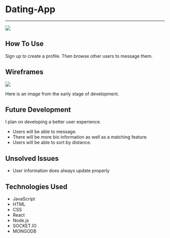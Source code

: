 # Dating-App
***
<img src='https://i.imgur.com/PB3Pm6W.jpg'>


## How To Use

<p> Sign up to create a profile. Then browse other users to message them.





## Wireframes

<img src='https://i.imgur.com/LINYxrR.jpg'>
<p> Here is an image from the early stage of development. 

## Future Development
<p> I plan on developing a better user experience.  

* Users will be able to message.
* There will be more bio information as well as a matching feature.
* Users will be able to sort by distance.


## Unsolved Issues
* User information does always update properly


## Technologies Used
* JavaScript
* HTML
* CSS
* React
* Node.js
* SOCKET.IO
* MONGODB






